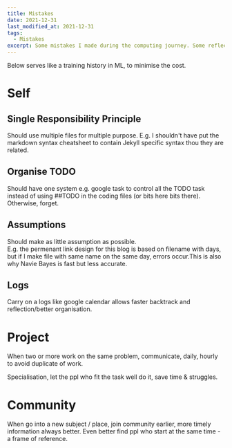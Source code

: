 ```yaml
---
title: Mistakes
date: 2021-12-31
last_modified_at: 2021-12-31
tags:
  - Mistakes
excerpt: Some mistakes I made during the computing journey. Some reflection.
---
```


Below serves like a training history in ML, to minimise the cost.

# Self

## Single Responsibility Principle

Should use multiple files for multiple purpose.
E.g. I shouldn't have put the markdown syntax cheatsheet to contain Jekyll specific syntax thou they are related.

## Organise TODO 

Should have one system e.g. google task to control all the TODO task instead of using ##TODO in the coding files (or bits here bits there). Otherwise, forget.

## Assumptions

Should make as little assumption as possible.   
E.g. the permenant link design for this blog is based on filename with days, but if I make file with same name on the same day, errors occur.This is also why Navie Bayes is fast but less accurate.

## Logs

Carry on a logs like google calendar allows faster backtrack and reflection/better organisation.

# Project

When two or more work on the same problem, communicate, daily, hourly to avoid duplicate of work.

Specialisation, let the ppl who fit the task well do it, save time & struggles.

# Community

When go into a new subject / place, join community earlier, more timely information always better.
Even better find ppl who start at the same time - a frame of reference.


